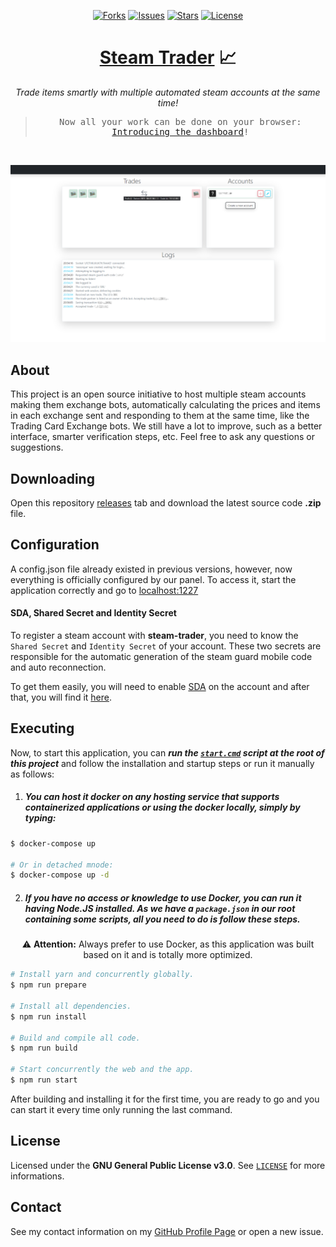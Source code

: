 <p align="center">
  <a href="https://github.com/ArthurFiorette/steam-trader/network/members"><img
      src="https://img.shields.io/github/forks/ArthurFiorette/steam-trader?logo=github&style=flat-square&label=Forks"
      alt="Forks" /></a>
  <a href="https://github.com/ArthurFiorette/steam-trader/issues"><img
      src="https://img.shields.io/github/issues/ArthurFiorette/steam-trader?logo=github&style=flat-square&label=Issues"
      alt="Issues" /></a>
  <a href="https://github.com/ArthurFiorette/steam-trader/stargazers"><img
      src="https://img.shields.io/github/stars/ArthurFiorette/steam-trader?logo=github&style=flat-square&label=Stars"
      alt="Stars" /></a>
  <a href="https://github.com/ArthurFiorette/steam-trader/blob/main/LICENSE"><img
      src="https://img.shields.io/github/license/ArthurFiorette/steam-trader?logo=github&style=flat-square&label=License"
      alt="License" /></a>
</p>

<h1 align="center">
  <strong><a href="https://github.com/ArthurFiorette/steam-trader/">Steam Trader</a> 📈</strong>
</h1>
<p align="center">
  <i>Trade items smartly with multiple automated steam accounts at the same time!</i>
</p>

> <pre align="center">
> Now all your work can be done on your browser:
> <a href="https://github.com/ArthurFiorette/steam-trader/releases/tag/v1.3.0">Introducing the dashboard</a>!
> </pre>

<br />

<p align="center">
  <img src="https://raw.githubusercontent.com/ArthurFiorette/steam-trader/main/.github/assets/webpage.png"
        alt="Web panel empty" />
</p>

## About

This project is an open source initiative to host multiple steam accounts making them exchange bots, automatically calculating the prices and items in each exchange sent and responding to them at the same time, like the Trading Card Exchange bots. We still have a lot to improve, such as a better interface, smarter verification steps, etc. Feel free to ask any questions or suggestions.

## Downloading

Open this repository [releases](https://github.com/ArthurFiorette/steam-trader/releases) tab and download the latest source code **.zip** file.

## Configuration

A config.json file already existed in previous versions, however, now everything is officially configured by our panel. To access it, start the application correctly and go to [localhost:1227](http://localhost:1227)

#### SDA, Shared Secret and Identity Secret

To register a steam account with **steam-trader**, you need to know the `Shared Secret` and `Identity Secret` of your account. These two secrets are responsible for the automatic generation of the steam guard mobile code and auto reconnection.

To get them easily, you will need to enable [SDA](https://github.com/Jessecar96/SteamDesktopAuthenticator) on the account and after that, you will find it [here](https://www.youtube.com/watch?v=JjdOJVSZ9Mo).

## Executing

Now, to start this application, you can **_run the [`start.cmd`](start.cmd) script at the root of this project_** and follow the installation and startup steps or run it manually as follows:

1. ##### You can host it docker on any hosting service that supports containerized applications or using the docker locally, simply by typing:

```sh
$ docker-compose up

# Or in detached mnode:
$ docker-compose up -d
```

2. ##### If you have no access or knowledge to use Docker, you can run it having **Node.JS** installed. As we have a `package.json` in our root containing some scripts, all you need to do is follow these steps.

<p align="center">
  ⚠ <b>Attention:</b> Always prefer to use Docker, as this application was built based on it and is totally more optimized.
</p>

```sh
# Install yarn and concurrently globally.
$ npm run prepare

# Install all dependencies.
$ npm run install

# Build and compile all code.
$ npm run build

# Start concurrently the web and the app.
$ npm run start
```

After building and installing it for the first time, you are ready to go and you can start it every time only running the last command.

## License

Licensed under the **GNU General Public License v3.0**. See [`LICENSE`](LICENSE) for more informations.

## Contact

See my contact information on my [GitHub Profile Page](https://github.com/ArthurFiorette) or open a new issue.
